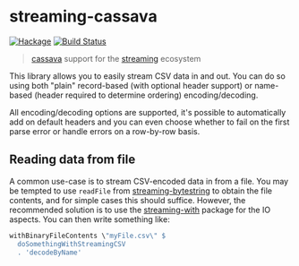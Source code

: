 streaming-cassava
=================

[![Hackage](https://img.shields.io/hackage/v/streaming-cassava.svg)](https://hackage.haskell.org/package/streaming-cassava) [![Build Status](https://travis-ci.org/haskell-streaming/streaming-cassava.svg)](https://travis-ci.org/haskell-streaming/streaming-cassava)

> [cassava] support for the [streaming] ecosystem

[cassava]: http://hackage.haskell.org/package/cassava
[streaming]: http://hackage.haskell.org/package/streaming

This library allows you to easily stream CSV data in and out.  You can
do so using both "plain" record-based (with optional header support)
or name-based (header required to determine ordering)
encoding/decoding.

All encoding/decoding options are supported, it's possible to
automatically add on default headers and you can even choose whether
to fail on the first parse error or handle errors on a row-by-row
basis.

Reading data from file
----------------------

A common use-case is to stream CSV-encoded data in from a file.  You
may be tempted to use `readFile` from [streaming-bytestring] to obtain
the file contents, and for simple cases this should suffice.  However,
the recommended solution is to use the [streaming-with] package for
the IO aspects.  You can then write something like:

```haskell
withBinaryFileContents \"myFile.csv\" $
  doSomethingWithStreamingCSV
  . 'decodeByName'
```

[streaming-bytestring]: https://hackage.haskell.org/package/streaming-bytestring
[streaming-with]: https://hackage.haskell.org/package/streaming-with
